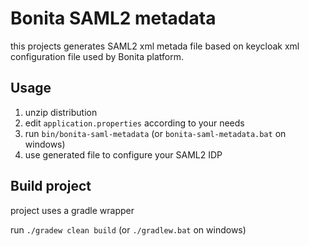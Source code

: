 # Bonita SAML2 metadata

this projects generates SAML2 xml metada file based on keycloak xml configuration file used by Bonita platform.

## Usage

1. unzip distribution
1. edit `application.properties` according to your needs
1. run `bin/bonita-saml-metadata` (or `bonita-saml-metadata.bat` on windows)
1. use generated file to configure your SAML2 IDP

## Build project

project uses a gradle wrapper

run `./gradew clean build` (or `./gradlew.bat` on windows)